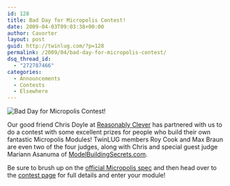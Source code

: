 ```yaml
---
id: 128
title: Bad Day for Micropolis Contest!
date: 2009-04-03T09:03:38+00:00
author: Cavorter
layout: post
guid: http://twinlug.com/?p=128
permalink: /2009/04/bad-day-for-micropolis-contest/
dsq_thread_id:
  - "272787466"
categories:
  - Announcements
  - Contests
  - Elsewhere
---
```

![Bad Day for Micropolis Contest!](http://www.brickshelf.com/gallery/cjdoyle/contest/title_400.jpg)

Our good friend Chris Doyle at [Reasonably Clever](http://reasonablyclever.com) has partnered with us to do a contest with some excellent prizes for people who build their own fantastic Micropolis Modules! TwinLUG members Roy Cook and Max Braun are even two of the four judges, along with Chris and special guest judge Mariann Asanuma of [ModelBuildingSecrets.com](http://modelbuildingsecrets.com/).

Be sure to brush up on the [official Micropolis spec](http://twinlug.com/micropolis-micro-city-standard/) and then head over to the [contest page](http://reasonablyclever.com/lego/contest/badday/index.html) for full details and enter your module!